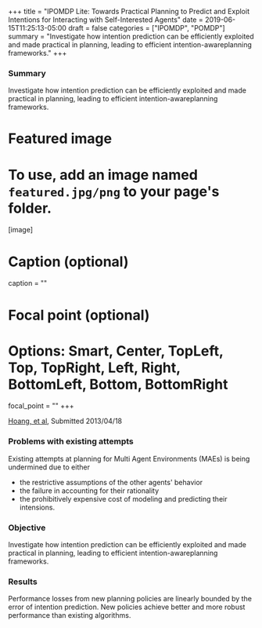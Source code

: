 +++
title = "IPOMDP Lite: Towards Practical Planning to Predict and Exploit Intentions for Interacting with Self-Interested Agents"
date = 2019-06-15T11:25:13-05:00
draft = false
categories = ["IPOMDP", "POMDP"]
summary = "Investigate how intention prediction can be efficiently exploited and made practical in planning, leading to efficient intention-awareplanning frameworks."
+++

### Summary
Investigate how intention prediction can be efficiently exploited and made practical in planning, leading to efficient intention-awareplanning frameworks.

# Featured image
# To use, add an image named `featured.jpg/png` to your page's folder.
[image]
  # Caption (optional)
  caption = ""

  # Focal point (optional)
  # Options: Smart, Center, TopLeft, Top, TopRight, Left, Right, BottomLeft, Bottom, BottomRight
  focal_point = ""
+++

[Hoang, et al](https://arxiv.org/abs/1304.5159), Submitted 2013/04/18

### Problems with existing attempts

Existing attempts at planning for Multi Agent Environments (MAEs) is being undermined due to either

* the restrictive assumptions of the other agents' behavior
* the failure in accounting for their rationality
* the prohibitively expensive cost of modeling and predicting their intensions.

### Objective

Investigate how intention prediction can be efficiently exploited and made practical in planning, leading to efficient intention-awareplanning frameworks.

### Results

Performance losses from new planning policies are linearly bounded by the error of intention prediction. New policies achieve better and more robust performance than existing algorithms.
